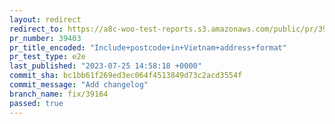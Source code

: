 ```yaml
---
layout: redirect
redirect_to: https://a8c-woo-test-reports.s3.amazonaws.com/public/pr/39403/e2e/index.html
pr_number: 39403
pr_title_encoded: "Include+postcode+in+Vietnam+address+format"
pr_test_type: e2e
last_published: "2023-07-25 14:58:18 +0000"
commit_sha: bc1bb61f269ed3ec064f4513849d73c2acd3554f
commit_message: "Add changelog"
branch_name: fix/39164
passed: true
---
```

